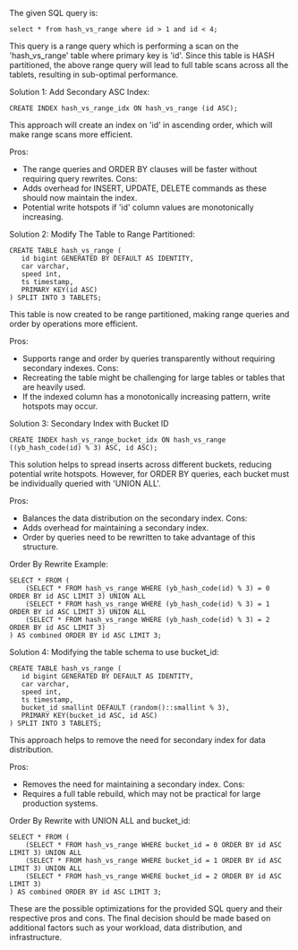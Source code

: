 
The given SQL query is:
```
select * from hash_vs_range where id > 1 and id < 4;
```
This query is a range query which is performing a scan on the 'hash_vs_range' table where primary key is 'id'. Since this table is HASH partitioned, the above range query will lead to full table scans across all the tablets, resulting in sub-optimal performance.

Solution 1: Add Secondary ASC Index:
```
CREATE INDEX hash_vs_range_idx ON hash_vs_range (id ASC);
```
This approach will create an index on 'id' in ascending order, which will make range scans more efficient.

Pros:
- The range queries and ORDER BY clauses will be faster without requiring query rewrites.
Cons:
- Adds overhead for INSERT, UPDATE, DELETE commands as these should now maintain the index.
- Potential write hotspots if 'id' column values are monotonically increasing.

Solution 2: Modify The Table to Range Partitioned:
```
CREATE TABLE hash_vs_range (
   id bigint GENERATED BY DEFAULT AS IDENTITY,
   car varchar,
   speed int,
   ts timestamp,
   PRIMARY KEY(id ASC)
) SPLIT INTO 3 TABLETS;
```
This table is now created to be range partitioned, making range queries and order by operations more efficient.

Pros:
- Supports range and order by queries transparently without requiring secondary indexes.
Cons:
- Recreating the table might be challenging for large tables or tables that are heavily used.
- If the indexed column has a monotonically increasing pattern, write hotspots may occur.

Solution 3: Secondary Index with Bucket ID
```
CREATE INDEX hash_vs_range_bucket_idx ON hash_vs_range ((yb_hash_code(id) % 3) ASC, id ASC);
```
This solution helps to spread inserts across different buckets, reducing potential write hotspots. However, for ORDER BY queries, each bucket must be individually queried with 'UNION ALL'.

Pros:
- Balances the data distribution on the secondary index.
Cons:
- Adds overhead for maintaining a secondary index.
- Order by queries need to be rewritten to take advantage of this structure.

Order By Rewrite Example:
```
SELECT * FROM (
    (SELECT * FROM hash_vs_range WHERE (yb_hash_code(id) % 3) = 0 ORDER BY id ASC LIMIT 3) UNION ALL
    (SELECT * FROM hash_vs_range WHERE (yb_hash_code(id) % 3) = 1 ORDER BY id ASC LIMIT 3) UNION ALL
    (SELECT * FROM hash_vs_range WHERE (yb_hash_code(id) % 3) = 2 ORDER BY id ASC LIMIT 3)
) AS combined ORDER BY id ASC LIMIT 3;
```

Solution 4: Modifying the table schema to use bucket_id:
```
CREATE TABLE hash_vs_range (
   id bigint GENERATED BY DEFAULT AS IDENTITY,
   car varchar,
   speed int,
   ts timestamp,
   bucket_id smallint DEFAULT (random()::smallint % 3),
   PRIMARY KEY(bucket_id ASC, id ASC)
) SPLIT INTO 3 TABLETS;
```
This approach helps to remove the need for secondary index for data distribution.

Pros:
- Removes the need for maintaining a secondary index.
Cons:
- Requires a full table rebuild, which may not be practical for large production systems.

Order By Rewrite with UNION ALL and bucket_id:
```
SELECT * FROM (
    (SELECT * FROM hash_vs_range WHERE bucket_id = 0 ORDER BY id ASC LIMIT 3) UNION ALL
    (SELECT * FROM hash_vs_range WHERE bucket_id = 1 ORDER BY id ASC LIMIT 3) UNION ALL
    (SELECT * FROM hash_vs_range WHERE bucket_id = 2 ORDER BY id ASC LIMIT 3)
) AS combined ORDER BY id ASC LIMIT 3;
```

These are the possible optimizations for the provided SQL query and their respective pros and cons. The final decision should be made based on additional factors such as your workload, data distribution, and infrastructure.


